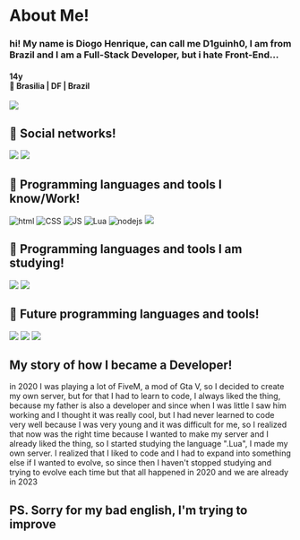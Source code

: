 <h1>About Me!</h1>
<h3>hi! My name is Diogo Henrique, can call me D1guinh0, I am from Brazil and I am a Full-Stack Developer, but i hate Front-End...</h3>
<h4>14y<br>📍 Brasilia | DF | Brazil</h4>
<p align="left"> 
  <img src="https://komarev.com/ghpvc/?username=D1guinh0&label=Contador%20De%20Visitas&color=9400D3&style=for-the-badge" />
</p>
<h2>📱 Social networks!</h2>
<div>
<a href="https://www.instagram.com/diogoh_27/" target="_blank"><img src="https://img.shields.io/badge/-Instagram-9400D3?style=for-the-badge&logo=instagram&logoColor=white" target="_blank"></a> <a href="https://www.linkedin.com/" target="_blank"><img src="https://img.shields.io/badge/LinkedIn-9400D3?style=for-the-badge&logo=linkedin&logoColor=white" target="_blank"></a>
</div>

<h2>🤖 Programming languages and tools I know/Work!</h2>
<div>
<img src="https://img.shields.io/badge/HTML-9400D3?style=for-the-badge&logo=html5&logoColor=white" alt="html"> <img src="https://img.shields.io/badge/CSS-9400D3?&style=for-the-badge&logo=css3&logoColor=white" alt="CSS"> <img src="https://img.shields.io/badge/JavaScript-9400D3?style=for-the-badge&logo=javascript&logoColor=white" alt="JS"> <img src="https://img.shields.io/badge/Lua-9400D3?style=for-the-badge&logo=lua&logoColor=white" alt="Lua"> <img src="https://img.shields.io/badge/node.js-9400D3?style=for-the-badge&logo=node.js&logoColor=white" alt="nodejs"> <img src="https://img.shields.io/badge/Python-9400D3?style=for-the-badge&logo=python&logoColor=white" target="_blank">
</div>

<h2>🧠 Programming languages and tools I am studying!</h2>
<div>
<img src="https://img.shields.io/badge/c%23-9400D3.svg?style=for-the-badge&logo=c-sharp&logoColor=white" target="_blank"> <img src="https://img.shields.io/badge/.NET-9400D3?style=for-the-badge&logo=.net&logoColor=white" target="_blank">
</div>

<h2>👀 Future programming languages and tools!</h2>
<div>
<img src="https://img.shields.io/badge/React-9400D3?style=for-the-badge&logo=react&logoColor=white" target="_blank"> <img src="https://img.shields.io/badge/React_Native-9400D3?style=for-the-badge&logo=react&logoColor=white" target="_blank"> <img src="https://img.shields.io/badge/TypeScript-9400D3?style=for-the-badge&logo=typescript&logoColor=white" target="_blank">
</div>
	
<h2>My story of how I became a Developer!</h2>
in 2020 I was playing a lot of FiveM, a mod of Gta V, so I decided to create my own server, but for that I had to learn to code, I always liked the thing, because my father is also a developer and since when I was little I saw him working and I thought it was really cool, but I had never learned to code very well because I was very young and it was difficult for me, so I realized that now was the right time because I wanted to make my server and I already liked the thing, so I started studying the language ".Lua", I made my own server. I realized that I liked to code and I had to expand into something else if I wanted to evolve, so since then I haven't stopped studying and trying to evolve each time but that all happened in 2020 and we are already in 2023
<br>
<h2>
PS. 
Sorry for my bad english, I'm trying to improve
</h2>
